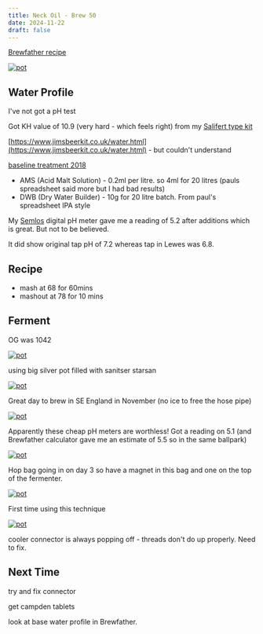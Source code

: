 ```yaml
---
title: Neck Oil - Brew 50
date: 2024-11-22
draft: false 
---
```


<!-- [![pot](/images/2024-06-07/1.jpg "foo")](/images/2024-06-07/1.jpg) -->


[Brewfather recipe](https://share.brewfather.app/LaAKSKWSkeweUU)

[![pot](/images/2024-11-25/1.jpg "foo")](/images/2024-11-25/1.jpg)

## Water Profile

I've not got a pH test

Got KH value of 10.9 (very hard - which feels right) from my [Salifert type kit](https://www.amazon.co.uk/gp/product/B001EJ3DOG/ref=ppx_yo_dt_b_asin_title_o00_s00?ie=UTF8&psc=1) 

[https://www.jimsbeerkit.co.uk/water.html](https://www.jimsbeerkit.co.uk/water.html) - but couldn't understand

[baseline treatment 2018](https://homebrewbeer.netlify.app/2022/11/14/water-treatment/)

- AMS (Acid Malt Solution) - 0.2ml per litre. so 4ml for 20 litres (pauls spreadsheet said more but I had bad results)
- DWB (Dry Water Builder) - 10g for 20 litre batch.  From paul's spreadsheet IPA style

My [Semlos](https://us.amazon.com/Semlos-Digital-Meter-Quality-Tester/dp/B075K64M8Z) digital pH meter gave me a reading of 5.2 after additions which is great. But not to be believed.

It did show original tap pH of 7.2 whereas tap in Lewes was 6.8.


## Recipe

- mash at 68 for 60mins
- mashout at 78 for 10 mins 

## Ferment

OG was 1042



[![pot](/images/2024-11-25/2.jpg "foo")](/images/2024-11-25/2.jpg)

using big silver pot filled with sanitser starsan

[![pot](/images/2024-11-25/3.jpg "foo")](/images/2024-11-25/3.jpg)

Great day to brew in SE England in November (no ice to free the hose pipe)


[![pot](/images/2024-11-25/4.jpg "foo")](/images/2024-11-25/4.jpg)

Apparently these cheap pH meters are worthless! Got a reading on 5.1 (and Brewfather calculator gave me an estimate of 5.5 so in the same ballpark)


[![pot](/images/2024-11-25/6.jpg "foo")](/images/2024-11-25/6.jpg)

Hop bag going in on day 3 so have a magnet in this bag and one on the top of the fermenter.

[![pot](/images/2024-11-25/7.jpg "foo")](/images/2024-11-25/7.jpg)

First time using this technique

[![pot](/images/2024-11-25/8.jpg "foo")](/images/2024-11-25/8.jpg)

cooler connector is always popping off - threads don't do up properly. Need to fix.

## Next Time

try and fix connector

get campden tablets

look at base water profile in Brewfather.